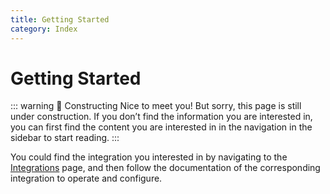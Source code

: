 ```yaml
---
title: Getting Started
category: Index
---
```


# Getting Started

::: warning 🚧 Constructing
Nice to meet you! But sorry, this page is still under construction. If you don’t find the information you are interested in, you can first find the content you are interested in in the navigation in the sidebar to start reading.
:::

You could find the integration you interested in by navigating to the [Integrations](/pages/en/integrations/index.md) page, and then follow the documentation of the corresponding integration to operate and configure.
